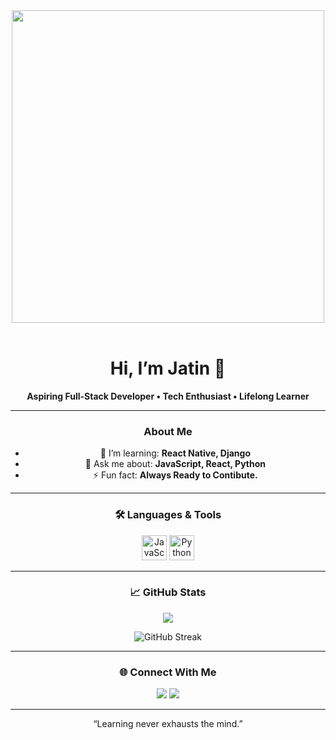 <!--
    README for Jatin’s GitHub Profile
    Replace placeholders (in ALL CAPS) with your actual info
-->

<div align="center">
<img src="https://user-images.githubusercontent.com/74038190/225813708-98b745f2-7d22-48cf-9150-083f1b00d6c9.gif" width="500">
<br><br>


# Hi, I’m **Jatin** 👋  
**Aspiring Full-Stack Developer • Tech Enthusiast • Lifelong Learner**

---

### About Me  
- 🌱 I’m learning: **React Native, Django**  
- 💬 Ask me about: **JavaScript, React, Python**  
- ⚡ Fun fact: **Always Ready to Contibute.**  

---

### 🛠 Languages & Tools

<p>
  <img alt="JavaScript" src="https://skillicons.dev/icons?i=js,ts,react,nodejs,react-native,html,css" height="40" />
  <img alt="Python" src="https://skillicons.dev/icons?i=python" height="40" />
</p>

---

### 📈 GitHub Stats

<p>
    <img align="center" src="https://github-readme-stats.vercel.app/api?username=jatinn2602&show_icons=true&theme=radical&v=1"
 />
</p>
<p>
  <img align="center" src="https://github-readme-streak-stats.herokuapp.com/?user=jatinn2602&theme=radical" alt="GitHub Streak" />
</p>

---

### 🌐 Connect With Me

<p>
  <a href="www.linkedin.com/in/jatin-raikwar-4b40b536b/"><img src="https://img.shields.io/badge/LinkedIn-Profile-blue?style=for-the-badge&logo=linkedin&logoColor=white"></a>
  <a href="mailto:raijatin2006@gmail.com"><img src="https://img.shields.io/badge/Email-raijatin2006@gmail.com-red?style=for-the-badge&logo=gmail&logoColor=white"></a>
</p>

---

<p align="center">“Learning never exhausts the mind.”</p>

</div>
